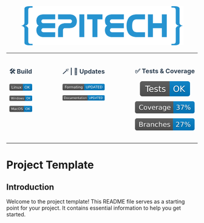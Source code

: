 <div align="center" style="margin-bottom: 20px;">
  <div style="display: flex; flex-direction: column; align-items: center; gap: 20px;">
    <img src="./.github/Files/Epitech_Logo.png" alt="Epitech Logo" style="width: 85%;">
  </div>
</div>

---

<div align="center" style="margin-bottom: 20px;">
  <div style="display: flex; justify-content: center; gap: 40px; flex-wrap: nowrap;">
    <div style="margin: 0 20px; text-align: center; flex-wrap: nowrap;">
      <h3 style="white-space: nowrap; color: #2c3e50;">🛠️ Build</h3>
      <div style="margin: 10px 0;"><img src="./.github/Badges/linux-build.svg" alt="Linux Build" style="width: auto;"></div>
      <div style="margin: 10px 0;"><img src="./.github/Badges/windows-build.svg" alt="Windows Build" style="width: auto;"></div>
      <div style="margin: 10px 0;"><img src="./.github/Badges/macos-build.svg" alt="MacOS Build" style="width: auto;"></div>
    </div>
    <div style="margin: 0 20px; text-align: center; flex-wrap: nowrap;">
      <h3 style="white-space: nowrap; color: #2c3e50;">🪄 | 📖 Updates</h3>
      <div style="margin: 10px 0;"><img src="./.github/Badges/format-updated.svg" alt="Format Updated" style="width: auto;"></div>
      <div style="margin: 10px 0;"><img src="./.github/Badges/docs-updated.svg" alt="Docs Updated" style="width: auto;"></div>
    </div>
    <div style="margin: 0 20px; text-align: center; flex-wrap: nowrap;">
      <h3 style="white-space: nowrap; color: #2c3e50;">✅ Tests&nbsp;&amp;&nbsp;Coverage</h3>
      <div style="margin: 10px 0;"><img src="./.github/Badges/tests-status.svg" alt="Tests" style="width: auto;"></div>
      <div style="margin: 10px 0;"><img src="./.github/Badges/coverage-value.svg" alt="Coverage" style="width: auto;"></div>
      <div style="margin: 10px 0;"><img src="./.github/Badges/branches-coverage-value.svg" alt="Branches Coverage" style="width: auto;"></div>
    </div>
  </div>
</div>

---

# Project Template

## Introduction

Welcome to the project template! This README file serves as a starting point for your project. It contains essential information to help you get started.

